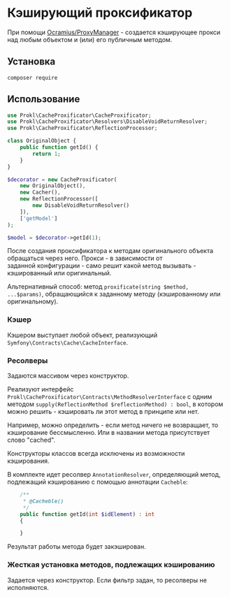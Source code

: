 # Кэширующий проксификатор

При помощи [Ocramius/ProxyManager](https://github.com/Ocramius/ProxyManager) - создается кэширующее прокси над любым объектом
и (или) его публичным методом.

## Установка

`composer require `

## Использование

```php
use Prokl\CacheProxificator\CacheProxificator;
use Prokl\CacheProxificator\Resolvers\DisableVoidReturnResolver;
use Prokl\CacheProxificator\ReflectionProcessor;

class OriginalObject {
    public function getId() {
        return 1;
    }   
}

$decorator = new CacheProxificator(
    new OriginalObject(),
    new Cacher(),
    new ReflectionProcessor([
        new DisableVoidReturnResolver()
    ]),
    ['getModel']
);

$model = $decorator->getId(1);
```

После создания проксификатора к методам оригинального объекта обращаться через него. Прокси - в зависимости от  
заданной конфигурации - само решит какой метод вызывать - кэшированный или оригинальный.

Альтернативный способ: метод `proxificate(string $method, ...$params)`, обращающийся к заданному методу (кэшированному или оригинальному).

### Кэшер

Кэшером выступает любой объект, реализующий `Symfony\Contracts\Cache\CacheInterface`.

### Ресолверы

Задаются массивом через конструктор. 

Реализуют интерфейс `Prokl\CacheProxificator\Contracts\MethodResolverInterface` с одним
методом `supply(ReflectionMethod $reflectionMethod) : bool`, в котором можно решить - кэшировать ли этот метод в принципе
или нет. 

Например, можно определить - если метод ничего не возвращает, то кэширование бессмысленно. Или в названии метода
присутствует слово "cached".

Конструкторы классов всегда исключены из возможности кэширования.

В комплекте идет ресолвер `AnnotationResolver`, определяющий метод, подлежащий кэшированию с помощью аннотации 
`Cacheble`:

```php
    /**
     * @Cacheble()
     */
    public function getId(int $idElement) : int
    {

    }
```

Результат работы метода будет закэширован.

### Жесткая установка методов, подлежащих кэшированию

Задается через конструктор. Если фильтр задан, то ресолверы не исполняются.
